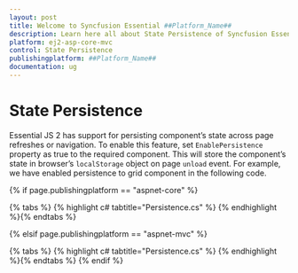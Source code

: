 ```yaml
---
layout: post
title: Welcome to Syncfusion Essential ##Platform_Name##
description: Learn here all about State Persistence of Syncfusion Essential ##Platform_Name## widgets based on HTML5 and jQuery.
platform: ej2-asp-core-mvc
control: State Persistence
publishingplatform: ##Platform_Name##
documentation: ug
---
```


# State Persistence

Essential JS 2 has support for persisting component’s state across page refreshes or navigation. To
enable this feature, set `EnablePersistence` property as true to the required component. This will store
the component’s state in browser’s `localStorage` object on page `unload` event. For example, we have
enabled persistence to grid component in the following code.

{% if page.publishingplatform == "aspnet-core" %}

{% tabs %}
{% highlight c# tabtitle="Persistence.cs" %}
{% endhighlight %}{% endtabs %}

{% elsif page.publishingplatform == "aspnet-mvc" %}

{% tabs %}
{% highlight c# tabtitle="Persistence.cs" %}
{% endhighlight %}{% endtabs %}
{% endif %}

